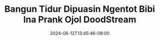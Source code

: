 --- 
title: "Bangun Tidur Dipuasin Ngentot Bibi Ina  Prank Ojol  DoodStream"
description: "streaming bokeh Bangun Tidur Dipuasin Ngentot Bibi Ina  Prank Ojol  DoodStream telegram   baru"
date: 2024-06-12T13:45:46-08:00
file_code: "c7s48cnxs1es"
draft: false
cover: "niem5hrmeqhpkb28.jpg"
tags: ["Bangun", "Tidur", "Dipuasin", "Ngentot", "Bibi", "Ina", "Prank", "Ojol", "DoodStream", "bokep-indo", "bokep-viral", "bokep-ig"]
length: 1323
fld_id: "1483065"
foldername: "A prank"
categories: ["A prank"]
views: 0
---
